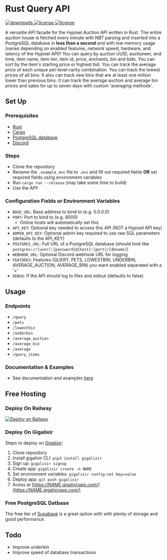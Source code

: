 # Rust Query API
<a href="https://github.com/kr45732/rust-query-api/releases" target="_blank">
  <img alt="downloads" src="https://img.shields.io/github/v/release/kr45732/rust-query-api?style=flat-square" />
</a>
<a href="https://github.com/kr45732/rust-query-api/blob/main/LICENSE" target="_blank">
  <img alt="license" src="https://img.shields.io/github/license/kr45732/rust-query-api?style=flat-square" />
</a>
<a href="https://dsc.gg/skyblock-plus" target="_blank">
  <img alt="license" src="https://img.shields.io/discord/796790757947867156?color=4166f5&label=discord&style=flat-square" />
</a> 

A versatile API facade for the Hypixel Auction API written in Rust. The entire auction house is fetched every minute with NBT parsing and inserted into a PostgreSQL database in **less than a second** and with low memory usage (varies depending on enabled features, network speed, hardware, and latency of the Hypixel API)! You can query by auction UUID, auctioneer, end time, item name, item tier, item id, price, enchants, bin and bids. You can sort by the item's starting price or highest bid. You can track the average price of each unique pet-level-rarity combination. You can track the lowest prices of all bins. It also can track new bins that are at least one million lower than previous bins. It can track the average auction and average bin prices and sales for up to seven days with custom 'averaging methods'.

## Set Up
### Prerequisites
- [Rust](https://www.rust-lang.org/tools/install)
- [Cargo](https://doc.rust-lang.org/cargo/getting-started/installation.html)
- [PostgreSQL database](https://www.postgresql.org/)
- [Discord](https://discord.com/)

### Steps
- Clone the repository
- Rename the `.example_env` file to `.env` and fill out required fields **OR** set required fields using environment variables
- Run `cargo run --release` (may take some time to build)
- Use the API!

### Configuration Fields or Environment Variables
- `BASE_URL`: Base address to bind to (e.g. 0.0.0.0)
- `PORT`: Port to bind to (e.g. 8000)
  - Online hosts will automatically set this
- `API_KEY`: Optional key needed to access this API (NOT a Hypixel API key)
- `ADMIN_API_KEY`: Optional admin key required to use raw SQL parameters (defaults to the API_KEY)
- `POSTGRES_URL`: Full URL of a PostgreSQL database (should look like `postgres://[user]:[password]@[host]:[port]/[dbname]`)
- `WEBHOOK_URL`: Optional Discord webhook URL for logging
- `FEATURES`: Features (QUERY, PETS, LOWESTBIN, UNDERBIN, AVERAGE_AUCTION, AVERAGE_BIN) you want enabled separated with a '+' 
- `DEBUG`: If the API should log to files and stdout (defaults to false)

## Usage
### Endpoints
- `/query`
- `/pets`
- `/lowestbin`
- `/underbin`
- `/average_auction`
- `/average_bin`
- `/average`
- `/query_items`

### Documentation & Examples
- See documentation and examples [here](docs/docs.md)

## Free Hosting
### Deploy On Railway
[![Deploy on Railway](https://railway.app/button.svg)](https://railway.app/new/template?template=https://github.com/kr45732/rust-query-api&plugins=postgresql&envs=BASE_URL,API_KEY,ADMIN_API_KEY,POSTGRES_URL,WEBHOOK_URL,FEATURES&optionalEnvs=WEBHOOK_URL,ADMIN_API_KEY&BASE_URLDesc=The+base+URL+of+the+domain.+Do+not+modify+this&API_KEYDesc=Key+needed+to+access+this+API+(NOT+a+Hypixel+API+key)&ADMIN_API_KEYDesc=Admin+key+required+to+use+raw+SQL+parameters.+Will+default+to+the+API_KEY+if+not+provided&POSTGRES_URLDesc=Full+URL+of+a+PostgreSQL+database.+No+need+to+modify+this+unless+you+are+using+your+own+database+since+Railway+already+provides+this+for+you.&WEBHOOK_URLDesc=Discord+webhook+URL+for+logging&FEATURESDesc=The+features+(QUERY,+PETS,+LOWESTBIN,+UNDERBIN,+AVERAGE_AUCTION,+AVERAGE_BIN)+you+want+enabled+separated+with+commas&BASE_URLDefault=0.0.0.0&POSTGRES_URLDefault=$%7B%7BDATABASE_URL%7D%7D&FEATURESDefault=QUERY,LOWESTBIN,AVERAGE_AUCTION,AVERAGE_BIN&referralCode=WrEybV)

### Deploy On Gigalixir
Steps to deploy on [Gigalixir](https://gigalixir.com/):
1. Clone repository
2. Install gigalixir CLI: `pip3 install gigalixir`
3. Sign up: `gigalixir signup`
4. Create app: `gigalixir create -n NAME`
5. Set environment variables: `gigalixir config:set key=value`
6. Deploy app: `git push gigalixir`
7. Acess at [https://NAME.gigalixirapp.com/](https://NAME.gigalixirapp.com/)

### Free PostgreSQL Datbase
The free tier of [Supabase](https://supabase.com/) is a great option with with plenty of storage and good performance.

## Todo
- Improve underbin
- Improve speed of database transactions